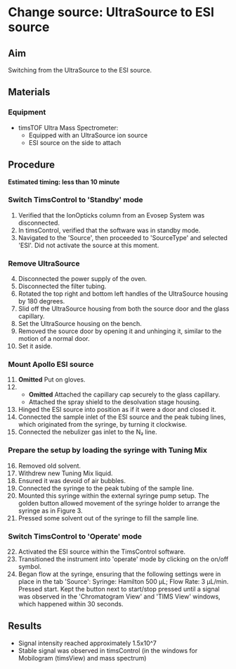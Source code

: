 # Change source: UltraSource to ESI source


## Aim
Switching from the UltraSource to the ESI source.


## Materials

### Equipment
- timsTOF Ultra Mass Spectrometer: 
  - Equipped with an UltraSource ion source
  - ESI source on the side to attach


## Procedure
**Estimated timing: less than 10 minute**

### Switch TimsControl to 'Standby' mode
1. Verified that the IonOpticks column from an Evosep System was disconnected.
2. In timsControl, verified that the software was in standby mode.
3. Navigated to the 'Source', then proceeded to 'SourceType' and selected 'ESI'. Did not activate the source at this moment.

### Remove UltraSource
4. Disconnected the power supply of the oven.
5. Disconnected the filter tubing.
6. Rotated the top right and bottom left handles of the UltraSource housing by 180 degrees.
7. Slid off the UltraSource housing from both the source door and the glass capillary.
8. Set the UltraSource housing on the bench.
9. Removed the source door by opening it and unhinging it, similar to the motion of a normal door.
10. Set it aside.

### Mount Apollo ESI source
11. **Omitted** Put on gloves.
12. - **Omitted** Attached the capillary cap securely to the glass capillary. 
    - Attached the spray shield to the desolvation stage housing.
13. Hinged the ESI source into position as if it were a door and closed it.
14. Connected the sample inlet of the ESI source and the peak tubing lines, which originated from the syringe, by turning it clockwise.
15. Connected the nebulizer gas inlet to the N₂ line.

### Prepare the setup by loading the syringe with Tuning Mix
16. Removed old solvent.
17. Withdrew new Tuning Mix liquid.
18. Ensured it was devoid of air bubbles.
19. Connected the syringe to the peak tubing of the sample line.
20. Mounted this syringe within the external syringe pump setup. The golden button allowed movement of the syringe holder to arrange the syringe as in Figure 3.
21. Pressed some solvent out of the syringe to fill the sample line.

### Switch TimsControl to 'Operate' mode
22. Activated the ESI source within the TimsControl software.
23. Transitioned the instrument into 'operate' mode by clicking on the on/off symbol.
24. Began flow at the syringe, ensuring that the following settings were in place in the tab 'Source': Syringe: Hamilton 500 µL; Flow Rate: 3 µL/min. Pressed start. Kept the button next to start/stop pressed until a signal was observed in the 'Chromatogram View' and 'TIMS View' windows, which happened within 30 seconds.


## Results
- Signal intensity reached approximately 1.5x10^7
- Stable signal was observed in timsControl (in the windows for Mobilogram (timsView) and mass spectrum)